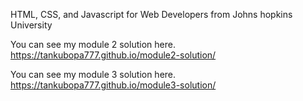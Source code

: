 HTML, CSS, and Javascript for Web Developers from Johns hopkins University

You can see my module 2 solution here.
https://tankubopa777.github.io/module2-solution/

You can see my module 3 solution here.
https://tankubopa777.github.io/module3-solution/
